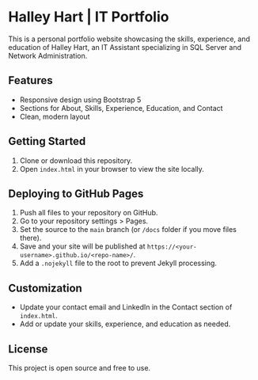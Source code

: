 # Halley Hart | IT Portfolio

This is a personal portfolio website showcasing the skills, experience, and education of Halley Hart, an IT Assistant specializing in SQL Server and Network Administration.

## Features
- Responsive design using Bootstrap 5
- Sections for About, Skills, Experience, Education, and Contact
- Clean, modern layout

## Getting Started
1. Clone or download this repository.
2. Open `index.html` in your browser to view the site locally.

## Deploying to GitHub Pages
1. Push all files to your repository on GitHub.
2. Go to your repository settings > Pages.
3. Set the source to the `main` branch (or `/docs` folder if you move files there).
4. Save and your site will be published at `https://<your-username>.github.io/<repo-name>/`.
5. Add a `.nojekyll` file to the root to prevent Jekyll processing.

## Customization
- Update your contact email and LinkedIn in the Contact section of `index.html`.
- Add or update your skills, experience, and education as needed.

## License
This project is open source and free to use.
